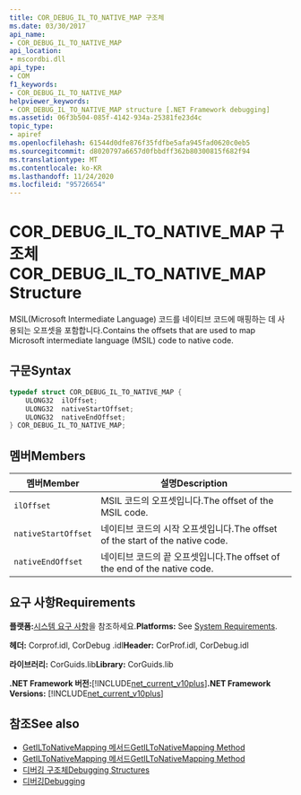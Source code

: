 ```yaml
---
title: COR_DEBUG_IL_TO_NATIVE_MAP 구조체
ms.date: 03/30/2017
api_name:
- COR_DEBUG_IL_TO_NATIVE_MAP
api_location:
- mscordbi.dll
api_type:
- COM
f1_keywords:
- COR_DEBUG_IL_TO_NATIVE_MAP
helpviewer_keywords:
- COR_DEBUG_IL_TO_NATIVE_MAP structure [.NET Framework debugging]
ms.assetid: 06f3b504-085f-4142-934a-25381fe23d4c
topic_type:
- apiref
ms.openlocfilehash: 61544d0dfe876f35fdfbe5afa945fad0620c0eb5
ms.sourcegitcommit: d8020797a6657d0fbbdff362b80300815f682f94
ms.translationtype: MT
ms.contentlocale: ko-KR
ms.lasthandoff: 11/24/2020
ms.locfileid: "95726654"
---
```

# <a name="cor_debug_il_to_native_map-structure"></a><span data-ttu-id="4459f-102">COR_DEBUG_IL_TO_NATIVE_MAP 구조체</span><span class="sxs-lookup"><span data-stu-id="4459f-102">COR_DEBUG_IL_TO_NATIVE_MAP Structure</span></span>

<span data-ttu-id="4459f-103">MSIL(Microsoft Intermediate Language) 코드를 네이티브 코드에 매핑하는 데 사용되는 오프셋을 포함합니다.</span><span class="sxs-lookup"><span data-stu-id="4459f-103">Contains the offsets that are used to map Microsoft intermediate language (MSIL) code to native code.</span></span>  
  
## <a name="syntax"></a><span data-ttu-id="4459f-104">구문</span><span class="sxs-lookup"><span data-stu-id="4459f-104">Syntax</span></span>  
  
```cpp  
typedef struct COR_DEBUG_IL_TO_NATIVE_MAP {  
    ULONG32  ilOffset;  
    ULONG32  nativeStartOffset;  
    ULONG32  nativeEndOffset;  
} COR_DEBUG_IL_TO_NATIVE_MAP;  
```  
  
## <a name="members"></a><span data-ttu-id="4459f-105">멤버</span><span class="sxs-lookup"><span data-stu-id="4459f-105">Members</span></span>  
  
|<span data-ttu-id="4459f-106">멤버</span><span class="sxs-lookup"><span data-stu-id="4459f-106">Member</span></span>|<span data-ttu-id="4459f-107">설명</span><span class="sxs-lookup"><span data-stu-id="4459f-107">Description</span></span>|  
|------------|-----------------|  
|`ilOffset`|<span data-ttu-id="4459f-108">MSIL 코드의 오프셋입니다.</span><span class="sxs-lookup"><span data-stu-id="4459f-108">The offset of the MSIL code.</span></span>|  
|`nativeStartOffset`|<span data-ttu-id="4459f-109">네이티브 코드의 시작 오프셋입니다.</span><span class="sxs-lookup"><span data-stu-id="4459f-109">The offset of the start of the native code.</span></span>|  
|`nativeEndOffset`|<span data-ttu-id="4459f-110">네이티브 코드의 끝 오프셋입니다.</span><span class="sxs-lookup"><span data-stu-id="4459f-110">The offset of the end of the native code.</span></span>|  
  
## <a name="requirements"></a><span data-ttu-id="4459f-111">요구 사항</span><span class="sxs-lookup"><span data-stu-id="4459f-111">Requirements</span></span>  

 <span data-ttu-id="4459f-112">**플랫폼:**[시스템 요구 사항](../../get-started/system-requirements.md)을 참조하세요.</span><span class="sxs-lookup"><span data-stu-id="4459f-112">**Platforms:** See [System Requirements](../../get-started/system-requirements.md).</span></span>  
  
 <span data-ttu-id="4459f-113">**헤더:** Corprof.idl, CorDebug .idl</span><span class="sxs-lookup"><span data-stu-id="4459f-113">**Header:** CorProf.idl, CorDebug.idl</span></span>  
  
 <span data-ttu-id="4459f-114">**라이브러리:** CorGuids.lib</span><span class="sxs-lookup"><span data-stu-id="4459f-114">**Library:** CorGuids.lib</span></span>  
  
 <span data-ttu-id="4459f-115">**.NET Framework 버전:**[!INCLUDE[net_current_v10plus](../../../../includes/net-current-v10plus-md.md)]</span><span class="sxs-lookup"><span data-stu-id="4459f-115">**.NET Framework Versions:** [!INCLUDE[net_current_v10plus](../../../../includes/net-current-v10plus-md.md)]</span></span>  
  
## <a name="see-also"></a><span data-ttu-id="4459f-116">참조</span><span class="sxs-lookup"><span data-stu-id="4459f-116">See also</span></span>

- [<span data-ttu-id="4459f-117">GetILToNativeMapping 메서드</span><span class="sxs-lookup"><span data-stu-id="4459f-117">GetILToNativeMapping Method</span></span>](../profiling/icorprofilerinfo-getiltonativemapping-method.md)
- [<span data-ttu-id="4459f-118">GetILToNativeMapping 메서드</span><span class="sxs-lookup"><span data-stu-id="4459f-118">GetILToNativeMapping Method</span></span>](icordebugcode-getiltonativemapping-method.md)
- [<span data-ttu-id="4459f-119">디버깅 구조체</span><span class="sxs-lookup"><span data-stu-id="4459f-119">Debugging Structures</span></span>](debugging-structures.md)
- [<span data-ttu-id="4459f-120">디버깅</span><span class="sxs-lookup"><span data-stu-id="4459f-120">Debugging</span></span>](index.md)
